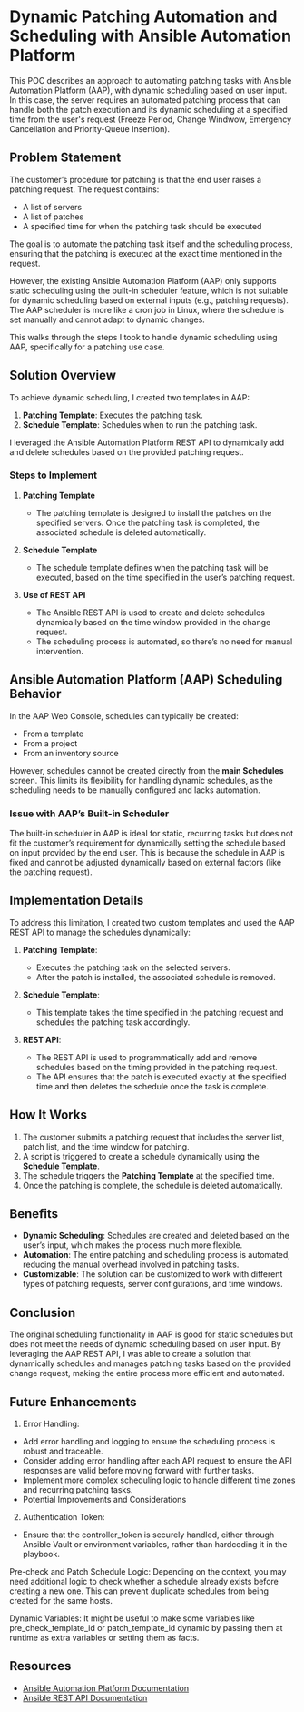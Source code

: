 # Dynamic Patching Automation and Scheduling with Ansible Automation Platform

This POC describes an approach to automating patching tasks with Ansible Automation Platform (AAP), with dynamic scheduling based on user input. In this case, the server requires an automated patching process that can handle both the patch execution and its dynamic scheduling at a specified time from the user's request (Freeze Period, Change Windwow, Emergency Cancellation and Priority-Queue Insertion).

## Problem Statement

The customer’s procedure for patching is that the end user raises a patching request. The request contains:
- A list of servers
- A list of patches
- A specified time for when the patching task should be executed

The goal is to automate the patching task itself and the scheduling process, ensuring that the patching is executed at the exact time mentioned in the request.

However, the existing Ansible Automation Platform (AAP) only supports static scheduling using the built-in scheduler feature, which is not suitable for dynamic scheduling based on external inputs (e.g., patching requests). The AAP scheduler is more like a cron job in Linux, where the schedule is set manually and cannot adapt to dynamic changes.

This walks through the steps I took to handle dynamic scheduling using AAP, specifically for a patching use case.

## Solution Overview

To achieve dynamic scheduling, I created two templates in AAP:
1. **Patching Template**: Executes the patching task.
2. **Schedule Template**: Schedules when to run the patching task.

I leveraged the Ansible Automation Platform REST API to dynamically add and delete schedules based on the provided patching request.

### Steps to Implement

1. **Patching Template**
   - The patching template is designed to install the patches on the specified servers. Once the patching task is completed, the associated schedule is deleted automatically.
   
2. **Schedule Template**
   - The schedule template defines when the patching task will be executed, based on the time specified in the user’s patching request.

3. **Use of REST API**
   - The Ansible REST API is used to create and delete schedules dynamically based on the time window provided in the change request.
   - The scheduling process is automated, so there’s no need for manual intervention.

## Ansible Automation Platform (AAP) Scheduling Behavior

In the AAP Web Console, schedules can typically be created:
- From a template
- From a project
- From an inventory source

However, schedules cannot be created directly from the **main Schedules** screen. This limits its flexibility for handling dynamic schedules, as the scheduling needs to be manually configured and lacks automation.

### Issue with AAP’s Built-in Scheduler

The built-in scheduler in AAP is ideal for static, recurring tasks but does not fit the customer’s requirement for dynamically setting the schedule based on input provided by the end user. This is because the schedule in AAP is fixed and cannot be adjusted dynamically based on external factors (like the patching request).

## Implementation Details

To address this limitation, I created two custom templates and used the AAP REST API to manage the schedules dynamically:

1. **Patching Template**: 
   - Executes the patching task on the selected servers.
   - After the patch is installed, the associated schedule is removed.

2. **Schedule Template**: 
   - This template takes the time specified in the patching request and schedules the patching task accordingly.

3. **REST API**:
   - The REST API is used to programmatically add and remove schedules based on the timing provided in the patching request.
   - The API ensures that the patch is executed exactly at the specified time and then deletes the schedule once the task is complete.

## How It Works

1. The customer submits a patching request that includes the server list, patch list, and the time window for patching.
2. A script is triggered to create a schedule dynamically using the **Schedule Template**.
3. The schedule triggers the **Patching Template** at the specified time.
4. Once the patching is complete, the schedule is deleted automatically.

## Benefits

- **Dynamic Scheduling**: Schedules are created and deleted based on the user’s input, which makes the process much more flexible.
- **Automation**: The entire patching and scheduling process is automated, reducing the manual overhead involved in patching tasks.
- **Customizable**: The solution can be customized to work with different types of patching requests, server configurations, and time windows.

## Conclusion

The original scheduling functionality in AAP is good for static schedules but does not meet the needs of dynamic scheduling based on user input. By leveraging the AAP REST API, I was able to create a solution that dynamically schedules and manages patching tasks based on the provided change request, making the entire process more efficient and automated.

## Future Enhancements

1) Error Handling:
- Add error handling and logging to ensure the scheduling process is robust and traceable.
- Consider adding error handling after each API request to ensure the API responses are valid before moving forward with further tasks. 
- Implement more complex scheduling logic to handle different time zones and recurring patching tasks.
- Potential Improvements and Considerations

2) Authentication Token:
- Ensure that the controller_token is securely handled, either through Ansible Vault or environment variables, rather than hardcoding it in the playbook.

Pre-check and Patch Schedule Logic:
Depending on the context, you may need additional logic to check whether a schedule already exists before creating a new one. This can prevent duplicate schedules from being created for the same hosts.

Dynamic Variables:
It might be useful to make some variables like pre_check_template_id or patch_template_id dynamic by passing them at runtime as extra variables or setting them as facts.



## Resources

- [Ansible Automation Platform Documentation](https://docs.ansible.com/ansible-automation-platform)
- [Ansible REST API Documentation](https://docs.ansible.com/ansible/latest/automation-controller/rest_api.html)
